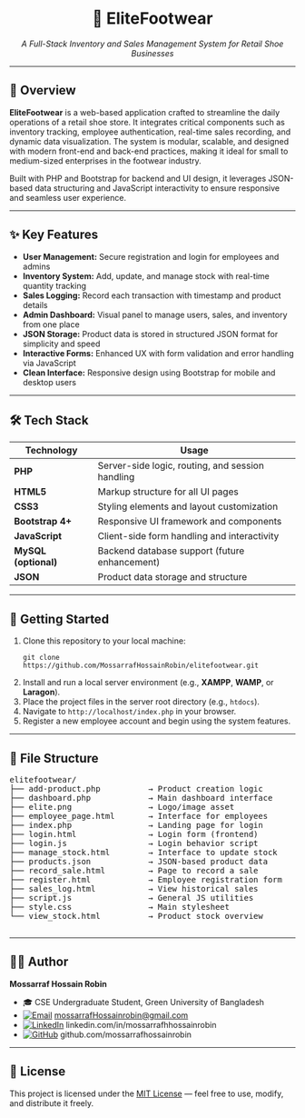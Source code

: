 <div align="center">
  <h1>👟 EliteFootwear</h1>
  <p><em>A Full-Stack Inventory and Sales Management System for Retail Shoe Businesses</em></p>
</div>

<hr/>

<div>
  <h2>📌 Overview</h2>
  <p>
    <strong>EliteFootwear</strong> is a web-based application crafted to streamline the daily operations of a retail shoe store.
    It integrates critical components such as inventory tracking, employee authentication, real-time sales recording, and 
    dynamic data visualization. The system is modular, scalable, and designed with modern front-end and back-end practices,
    making it ideal for small to medium-sized enterprises in the footwear industry.
  </p>
  <p>
    Built with PHP and Bootstrap for backend and UI design, it leverages JSON-based data structuring and JavaScript interactivity
    to ensure responsive and seamless user experience.
  </p>
</div>

<hr/>

<div>
  <h2>✨ Key Features</h2>
  <ul>
    <li><strong>User Management:</strong> Secure registration and login for employees and admins</li>
    <li><strong>Inventory System:</strong> Add, update, and manage stock with real-time quantity tracking</li>
    <li><strong>Sales Logging:</strong> Record each transaction with timestamp and product details</li>
    <li><strong>Admin Dashboard:</strong> Visual panel to manage users, sales, and inventory from one place</li>
    <li><strong>JSON Storage:</strong> Product data is stored in structured JSON format for simplicity and speed</li>
    <li><strong>Interactive Forms:</strong> Enhanced UX with form validation and error handling via JavaScript</li>
    <li><strong>Clean Interface:</strong> Responsive design using Bootstrap for mobile and desktop users</li>
  </ul>
</div>

<hr/>

<div>
  <h2>🛠️ Tech Stack</h2>
  <table>
    <thead>
      <tr>
        <th>Technology</th>
        <th>Usage</th>
      </tr>
    </thead>
    <tbody>
      <tr><td><strong>PHP</strong></td><td>Server-side logic, routing, and session handling</td></tr>
      <tr><td><strong>HTML5</strong></td><td>Markup structure for all UI pages</td></tr>
      <tr><td><strong>CSS3</strong></td><td>Styling elements and layout customization</td></tr>
      <tr><td><strong>Bootstrap 4+</strong></td><td>Responsive UI framework and components</td></tr>
      <tr><td><strong>JavaScript</strong></td><td>Client-side form handling and interactivity</td></tr>
      <tr><td><strong>MySQL (optional)</strong></td><td>Backend database support (future enhancement)</td></tr>
      <tr><td><strong>JSON</strong></td><td>Product data storage and structure</td></tr>
    </tbody>
  </table>
</div>

<hr/>

<div>
  <h2>🚀 Getting Started</h2>
  <ol>
    <li>Clone this repository to your local machine:
      <pre><code>git clone https://github.com/MossarrafHossainRobin/elitefootwear.git</code></pre>
    </li>
    <li>Install and run a local server environment (e.g., <strong>XAMPP</strong>, <strong>WAMP</strong>, or <strong>Laragon</strong>).</li>
    <li>Place the project files in the server root directory (e.g., <code>htdocs</code>).</li>
    <li>Navigate to <code>http://localhost/index.php</code> in your browser.</li>
    <li>Register a new employee account and begin using the system features.</li>
  </ol>
</div>

<hr/>

<div>
  <h2>📁 File Structure</h2>
  <pre>
elitefootwear/
├── add-product.php          → Product creation logic
├── dashboard.php            → Main dashboard interface
├── elite.png                → Logo/image asset
├── employee_page.html       → Interface for employees
├── index.php                → Landing page for login
├── login.html               → Login form (frontend)
├── login.js                 → Login behavior script
├── manage_stock.html        → Interface to update stock
├── products.json            → JSON-based product data
├── record_sale.html         → Page to record a sale
├── register.html            → Employee registration form
├── sales_log.html           → View historical sales
├── script.js                → General JS utilities
├── style.css                → Main stylesheet
└── view_stock.html          → Product stock overview
  </pre>
</div>

<hr/>

## 👨‍💻 Author

**Mossarraf Hossain Robin**

- 🎓 CSE Undergraduate Student, Green University of Bangladesh  
- [![Email](https://img.shields.io/badge/Email-D14836?style=flat-square&logo=gmail&logoColor=white)](mailto:mossarrafhossainrobin@gmail.com) mossarrafHossainrobin@gmail.com  
- [![LinkedIn](https://img.shields.io/badge/LinkedIn-0A66C2?style=flat-square&logo=linkedin&logoColor=white)](https://linkedin.com/in/mossarrafhossainrobin) linkedin.com/in/mossarrafhhossainrobin  
- [![GitHub](https://img.shields.io/badge/GitHub-181717?style=flat-square&logo=github&logoColor=white)](https://github.com/mossarrafhossainrobin) github.com/mossarrafhossainrobin

---

## 📃 License

This project is licensed under the [MIT License](https://opensource.org/licenses/MIT) — feel free to use, modify, and distribute it freely.
